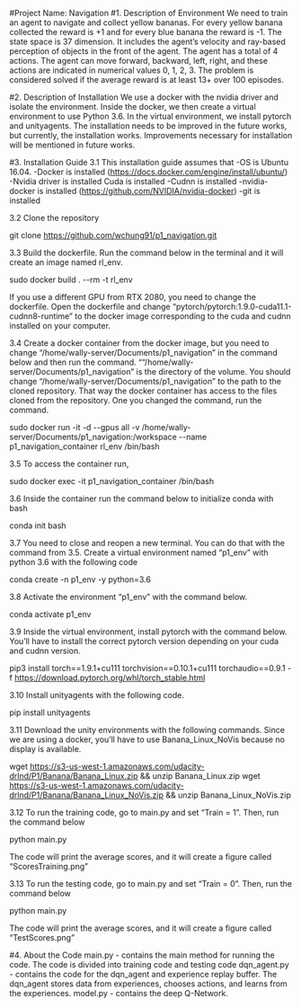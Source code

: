 #Project Name: Navigation
#1. Description of Environment
We need to train an agent to navigate and collect yellow bananas. For every yellow banana collected the reward is +1 and for every blue banana the reward is -1. The state space is 37 dimension. It includes the agent’s velocity and ray-based perception of objects in the front of the agent. The agent has a total of 4 actions. The agent can move forward, backward, left, right, and these actions are indicated in numerical values 0, 1, 2, 3. The problem is considered solved if the average reward is at least 13+ over 100 episodes. 

#2. Description of Installation 
We use a docker with the nvidia driver and isolate the environment. Inside the docker, we then create a virtual environment to use Python 3.6. In the virtual environment, we install pytorch and unityagents. The installation needs to be improved in the future works, but currently, the installation works. Improvements necessary for installation will be mentioned in future works. 

#3. Installation Guide 
3.1 This installation guide assumes that 
     -OS is Ubuntu 16.04. 
     -Docker is installed  (https://docs.docker.com/engine/install/ubuntu/) 
     -Nvidia driver is installed Cuda is installed 
     -Cudnn is installed 
     -nvidia-docker is installed (https://github.com/NVIDIA/nvidia-docker) 
     -git is installed 

3.2 Clone the repository 

   git clone https://github.com/wchung91/p1_navigation.git

3.3 Build the dockerfile. Run the command below in the terminal and it will create an image named rl_env.

   sudo docker build . --rm -t rl_env

If you use a different GPU from RTX 2080, you need to change the dockerfile. Open the dockerfile and change “pytorch/pytorch:1.9.0-cuda11.1-cudnn8-runtime” to the docker image corresponding to the cuda and cudnn installed on your computer. 

3.4 Create a docker container from the docker image, but you need to change “/home/wally-server/Documents/p1_navigation” in the command below and then run the command. ““/home/wally-server/Documents/p1_navigation” is the directory of the volume. You should change “/home/wally-server/Documents/p1_navigation” to the path to the cloned repository. That way the docker container has access to the files cloned from the repository. One you changed the command, run the command. 

   sudo docker run -it -d --gpus all -v /home/wally-server/Documents/p1_navigation:/workspace --name p1_navigation_container rl_env /bin/bash

3.5 To access the container run,  
 
   sudo docker exec -it p1_navigation_container /bin/bash

3.6 Inside the container run the command below to initialize conda with bash 

   conda init bash

3.7 You need to close and reopen a new terminal. You can do that with the command from 3.5. Create a virtual environment named “p1_env” with python 3.6 with the following code 

   conda create -n p1_env -y python=3.6

3.8 Activate the environment “p1_env” with the command below. 

   conda activate p1_env

3.9 Inside the virtual environment, install pytorch with the command below. You’ll have to install the correct pytorch version depending on your cuda and cudnn version. 

   pip3 install torch==1.9.1+cu111 torchvision==0.10.1+cu111 torchaudio==0.9.1 -f https://download.pytorch.org/whl/torch_stable.html

3.10 Install unityagents with the following code. 

   pip install unityagents

3.11 Download the unity environments with the following commands. Since we are using a docker, you’ll have to use Banana_Linux_NoVis because no display is available. 

   wget https://s3-us-west-1.amazonaws.com/udacity-drlnd/P1/Banana/Banana_Linux.zip && unzip Banana_Linux.zip
   wget https://s3-us-west-1.amazonaws.com/udacity-drlnd/P1/Banana/Banana_Linux_NoVis.zip && unzip Banana_Linux_NoVis.zip

3.12 To run the training code, go to main.py and set “Train = 1”. Then, run the command below

   python main.py 

The code will print the average scores, and it will create a figure called “ScoresTraining.png”

3.13 To run the testing code, go to main.py and set “Train = 0”. Then, run the command below 

   python main.py

The code will print the average scores, and it will create a figure called “TestScores.png”

#4. About the Code 
main.py - contains the main method for running the code. The code is divided into training code and testing code 
dqn_agent.py - contains the code for the dqn_agent and experience replay buffer. The dqn_agent stores data from experiences, chooses actions, and learns from the experiences.
model.py - contains the deep Q-Network. 

